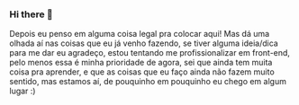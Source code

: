 ### Hi there 👋 
Depois eu penso em alguma coisa legal pra colocar aqui! Mas dá uma olhada aí nas coisas que eu já venho fazendo, se tiver alguma ideia/dica para me dar eu agradeço, estou tentando me profissionalizar em front-end, pelo menos essa é minha prioridade de agora, sei que ainda tem muita coisa pra aprender, e que as coisas que eu faço ainda não fazem muito sentido, mas estamos aí, de pouquinho em pouquinho eu chego em algum lugar :) 


